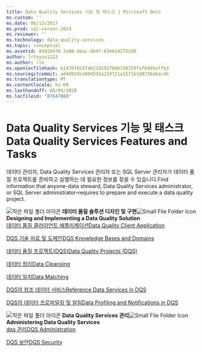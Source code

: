 ```yaml
---
title: Data Quality Services 기능 및 태스크 | Microsoft Docs
ms.custom: ''
ms.date: 06/13/2017
ms.prod: sql-server-2014
ms.reviewer: ''
ms.technology: data-quality-services
ms.topic: conceptual
ms.assetid: 84928476-3a98-4bac-bb47-6346142752d0
author: lrtoyou1223
ms.author: lle
ms.openlocfilehash: b1470f02974b219192f8db7d0729faf6d05effb3
ms.sourcegitcommit: ad4d92dce894592a259721a1571b1d8736abacdb
ms.translationtype: MT
ms.contentlocale: ko-KR
ms.lasthandoff: 08/04/2020
ms.locfileid: "87647860"
---
```

# <a name="data-quality-services-features-and-tasks"></a><span data-ttu-id="7a9bc-102">Data Quality Services 기능 및 태스크</span><span class="sxs-lookup"><span data-stu-id="7a9bc-102">Data Quality Services Features and Tasks</span></span>
  <span data-ttu-id="7a9bc-103">데이터 관리자, Data Quality Services 관리자 또는 SQL Server 관리자가 데이터 품질 프로젝트를 준비하고 실행하는 데 필요한 정보를 찾을 수 있습니다.</span><span class="sxs-lookup"><span data-stu-id="7a9bc-103">Find information that anyone-data steward, Data Quality Services administrator, or SQL Server administrator-requires to prepare and execute a data quality project.</span></span>  
  
 <span data-ttu-id="7a9bc-104">![작은 파일 폴더 아이콘](../../2014/integration-services/media/filefolder-small.gif "작은 파일 폴더 아이콘") **데이터 품질 솔루션 디자인 및 구현**</span><span class="sxs-lookup"><span data-stu-id="7a9bc-104">![Small File Folder Icon](../../2014/integration-services/media/filefolder-small.gif "Small File Folder Icon") **Designing and Implementing a Data Quality Solution**</span></span>  
 [<span data-ttu-id="7a9bc-105">데이터 품질 클라이언트 애플리케이션</span><span class="sxs-lookup"><span data-stu-id="7a9bc-105">Data Quality Client Application</span></span>](../../2014/data-quality-services/data-quality-client-application.md)  
  
 [<span data-ttu-id="7a9bc-106">DQS 기술 자료 및 도메인</span><span class="sxs-lookup"><span data-stu-id="7a9bc-106">DQS Knowledge Bases and Domains</span></span>](../../2014/data-quality-services/dqs-knowledge-bases-and-domains.md)  
  
 [<span data-ttu-id="7a9bc-107">데이터 품질 프로젝트&#40;DQS&#41;</span><span class="sxs-lookup"><span data-stu-id="7a9bc-107">Data Quality Projects &#40;DQS&#41;</span></span>](../../2014/data-quality-services/data-quality-projects-dqs.md)  
  
 [<span data-ttu-id="7a9bc-108">데이터 정리</span><span class="sxs-lookup"><span data-stu-id="7a9bc-108">Data Cleansing</span></span>](../../2014/data-quality-services/data-cleansing.md)  
  
 [<span data-ttu-id="7a9bc-109">데이터 일치</span><span class="sxs-lookup"><span data-stu-id="7a9bc-109">Data Matching</span></span>](../../2014/data-quality-services/data-matching.md)  
  
 [<span data-ttu-id="7a9bc-110">DQS의 참조 데이터 서비스</span><span class="sxs-lookup"><span data-stu-id="7a9bc-110">Reference Data Services in DQS</span></span>](../../2014/data-quality-services/reference-data-services-in-dqs.md)  
  
 [<span data-ttu-id="7a9bc-111">DQS의 데이터 프로파일링 및 알림</span><span class="sxs-lookup"><span data-stu-id="7a9bc-111">Data Profiling and Notifications in DQS</span></span>](../../2014/data-quality-services/data-profiling-and-notifications-in-dqs.md)  
  
 <span data-ttu-id="7a9bc-112">![작은 파일 폴더 아이콘](../../2014/integration-services/media/filefolder-small.gif "작은 파일 폴더 아이콘") **Data Quality Services 관리**</span><span class="sxs-lookup"><span data-stu-id="7a9bc-112">![Small File Folder Icon](../../2014/integration-services/media/filefolder-small.gif "Small File Folder Icon") **Administering Data Quality Services**</span></span>  
 [<span data-ttu-id="7a9bc-113">dqs 관리</span><span class="sxs-lookup"><span data-stu-id="7a9bc-113">DQS Administration</span></span>](../../2014/data-quality-services/dqs-administration.md)  
  
 [<span data-ttu-id="7a9bc-114">DQS 보안</span><span class="sxs-lookup"><span data-stu-id="7a9bc-114">DQS Security</span></span>](../../2014/data-quality-services/dqs-security.md)  
  
  
